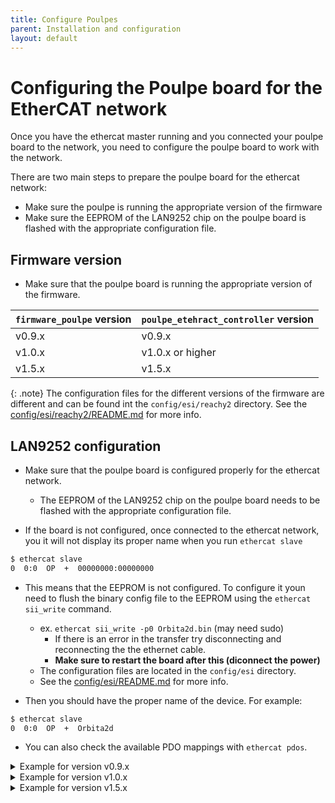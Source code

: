 ```yaml
---
title: Configure Poulpes
parent: Installation and configuration
layout: default
---
```


# Configuring the Poulpe board for the EtherCAT network

Once you have the ethercat master running and you connected your poulpe board to the network, you need to configure the poulpe board to work with the network.

There are two main steps to prepare the poulpe board for the ethercat network:
- Make sure the poulpe is running the appropriate version of the firmware
- Make sure the EEPROM of the LAN9252 chip on the poulpe board is flashed with the appropriate configuration file.

## Firmware version

- Make sure that the poulpe board is running the appropriate version of the firmware.

`firmware_poulpe` version | `poulpe_etehract_controller` version
--- | ---
v0.9.x | v0.9.x
v1.0.x | v1.0.x or higher
v1.5.x | v1.5.x 

{: .note}
The configuration files for the different versions of the firmware are different and can be found int the `config/esi/reachy2` directory. See the [config/esi/reachy2/README.md]({{site.github_url}}config/esi/reachy2/README.md) for more info.

## LAN9252 configuration
- Make sure that the poulpe board is configured properly for the ethercat network.
    - The EEPROM of the LAN9252 chip on the poulpe board needs to be flashed with the appropriate configuration file.

- If the board is not configured, once connected to the ethercat network, you it will not display its proper name when you run `ethercat slave`

```sh
$ ethercat slave
0  0:0  OP  +  00000000:00000000
```

- This means that the EEPROM is not configured. To configure it youn need to flush the binary config file to the EEPROM using the `ethercat sii_write` command.
    - ex. `ethercat sii_write -p0 Orbita2d.bin` (may need sudo)
        - If there is an error in the transfer try disconnecting and reconnecting the the ethernet cable.
        - **Make sure to restart the board after this (diconnect the power)**
    - The configuration files are located in the `config/esi` directory.
    - See the [config/esi/README.md]({{site.github_url}}config/esi/README.md) for more info.

- Then you should have the proper name of the device. For example:
```sh
$ ethercat slave
0  0:0  OP  +  Orbita2d
```

- You can also check the available PDO mappings with `ethercat pdos`.

<details markdown="1"><summary>Example for version v0.9.x</summary>

```sh
$ ethercat pdos

SM0: PhysAddr 0x1000, DefaultSize    0, ControlRegister 0x64, Enable 1
  RxPDO 0x1600 "MotorIn"
    PDO entry 0x0010:01,  8 bit, "torque_state"
    PDO entry 0x0011:01, 32 bit, "target"
    PDO entry 0x0011:02, 32 bit, "velocity_limit"
    PDO entry 0x0011:03, 32 bit, "torque_limit"
    PDO entry 0x0012:01, 32 bit, "target"
    PDO entry 0x0012:02, 32 bit, "velocity_limit"
    PDO entry 0x0012:03, 32 bit, "torque_limit"
SM1: PhysAddr 0x1200, DefaultSize    0, ControlRegister 0x20, Enable 1
  TxPDO 0x1a00 "Orbita"
    PDO entry 0x0020:00,  8 bit, "state"
    PDO entry 0x0020:01,  8 bit, "type"
SM2: PhysAddr 0x1300, DefaultSize    0, ControlRegister 0x22, Enable 1
  TxPDO 0x1a01 "MotorOut"
    PDO entry 0x0030:00,  8 bit, "torque_enabled"
    PDO entry 0x0031:01, 32 bit, "position"
    PDO entry 0x0031:02, 32 bit, "velocity"
    PDO entry 0x0031:03, 32 bit, "torque"
    PDO entry 0x0031:04, 32 bit, "axis_sensor"
    PDO entry 0x0032:01, 32 bit, "position"
    PDO entry 0x0032:02, 32 bit, "velocity"
    PDO entry 0x0032:03, 32 bit, "torque"
    PDO entry 0x0032:04, 32 bit, "axis_sensor
```
</details>

<details markdown="1"><summary>Example for version v1.0.x</summary>

```sh
$ ethercat pdos
SM0: PhysAddr 0x1000, DefaultSize    0, ControlRegister 0x64, Enable 1
  RxPDO 0x1600 "OrbitaIn"
    PDO entry 0x6041:00, 16 bit, "controlword"
    PDO entry 0x6060:00,  8 bit, "mode_of_operation"
    PDO entry 0x607a:01, 32 bit, "target_position"
    PDO entry 0x607a:02, 32 bit, "target_position"
    PDO entry 0x607a:03, 32 bit, "target_position"
    PDO entry 0x60ff:01, 32 bit, "target_velocity"
    PDO entry 0x60ff:02, 32 bit, "target_velocity"
    PDO entry 0x60ff:03, 32 bit, "target_velocity"
    PDO entry 0x607f:01, 32 bit, "velocity_limit"
    PDO entry 0x607f:02, 32 bit, "velocity_limit"
    PDO entry 0x607f:03, 32 bit, "velocity_limit"
    PDO entry 0x6071:01, 32 bit, "target_torque"
    PDO entry 0x6071:02, 32 bit, "target_torque"
    PDO entry 0x6071:03, 32 bit, "target_torque"
    PDO entry 0x6072:01, 32 bit, "torque_limit"
    PDO entry 0x6072:02, 32 bit, "torque_limit"
    PDO entry 0x6072:03, 32 bit, "torque_limit"
SM1: PhysAddr 0x1200, DefaultSize    0, ControlRegister 0x22, Enable 1
  TxPDO 0x1700 "OrbitaState"
    PDO entry 0x603f:00, 16 bit, "error_code"
    PDO entry 0x603f:01, 16 bit, "error_code"
    PDO entry 0x603f:02, 16 bit, "error_code"
    PDO entry 0x603f:03, 16 bit, "error_code"
    PDO entry 0x6402:00,  8 bit, "actuator_type"
    PDO entry 0x607c:01, 32 bit, "axis_position_zero_offset"
    PDO entry 0x607c:02, 32 bit, "axis_position_zero_offset"
    PDO entry 0x607c:03, 32 bit, "axis_position_zero_offset"
    PDO entry 0x6500:01, 32 bit, "board_temperatures"
    PDO entry 0x6500:02, 32 bit, "board_temperatures"
    PDO entry 0x6500:03, 32 bit, "board_temperatures"
    PDO entry 0x6501:01, 32 bit, "motor_temperatures"
    PDO entry 0x6501:02, 32 bit, "motor_temperatures"
    PDO entry 0x6501:03, 32 bit, "motor_temperatures"
SM2: PhysAddr 0x1300, DefaultSize    0, ControlRegister 0x20, Enable 1
  TxPDO 0x1800 "OrbitaOut"
    PDO entry 0x6040:00, 16 bit, "statusword"
    PDO entry 0x6061:00,  8 bit, "mode_of_operation_display"
    PDO entry 0x6064:01, 32 bit, "actual_position"
    PDO entry 0x6064:02, 32 bit, "actual_position"
    PDO entry 0x6064:03, 32 bit, "actual_position"
    PDO entry 0x606c:01, 32 bit, "actual_velocity"
    PDO entry 0x606c:02, 32 bit, "actual_velocity"
    PDO entry 0x606c:03, 32 bit, "actual_velocity"
    PDO entry 0x6077:01, 32 bit, "actual_torque"
    PDO entry 0x6077:02, 32 bit, "actual_torque"
    PDO entry 0x6077:03, 32 bit, "actual_torque"
    PDO entry 0x6063:01, 32 bit, "actual_axis_position"
    PDO entry 0x6063:02, 32 bit, "actual_axis_position"
    PDO entry 0x6063:03, 32 bit, "actual_axis_position"
```

</details>

<details markdown="1"><summary>Example for version v1.5.x</summary>

```shell
$ ethercat pdos
SM0: PhysAddr 0x1000, DefaultSize  128, ControlRegister 0x26, Enable 1
SM1: PhysAddr 0x1180, DefaultSize  128, ControlRegister 0x22, Enable 1
SM2: PhysAddr 0x1300, DefaultSize    0, ControlRegister 0x64, Enable 1
  RxPDO 0x1600 "OrbitaIn"
    PDO entry 0x6041:00, 16 bit, "controlword"
    PDO entry 0x6060:00,  8 bit, "mode_of_operation"
    PDO entry 0x607a:01, 32 bit, "target_position"
    PDO entry 0x607a:02, 32 bit, "target_position"
    PDO entry 0x607a:03, 32 bit, "target_position"
    PDO entry 0x60ff:01, 32 bit, "target_velocity"
    PDO entry 0x60ff:02, 32 bit, "target_velocity"
    PDO entry 0x60ff:03, 32 bit, "target_velocity"
    PDO entry 0x607f:01, 32 bit, "velocity_limit"
    PDO entry 0x607f:02, 32 bit, "velocity_limit"
    PDO entry 0x607f:03, 32 bit, "velocity_limit"
    PDO entry 0x6071:01, 32 bit, "target_torque"
    PDO entry 0x6071:02, 32 bit, "target_torque"
    PDO entry 0x6071:03, 32 bit, "target_torque"
    PDO entry 0x6072:01, 32 bit, "torque_limit"
    PDO entry 0x6072:02, 32 bit, "torque_limit"
    PDO entry 0x6072:03, 32 bit, "torque_limit"
SM3: PhysAddr 0x1400, DefaultSize    0, ControlRegister 0x20, Enable 1
  TxPDO 0x1700 "OrbitaOut"
    PDO entry 0x6040:00, 16 bit, "statusword"
    PDO entry 0x6061:00,  8 bit, "mode_of_operation_display"
    PDO entry 0x6064:01, 32 bit, "actual_position"
    PDO entry 0x6064:02, 32 bit, "actual_position"
    PDO entry 0x6064:03, 32 bit, "actual_position"
    PDO entry 0x606c:01, 32 bit, "actual_velocity"
    PDO entry 0x606c:02, 32 bit, "actual_velocity"
    PDO entry 0x606c:03, 32 bit, "actual_velocity"
    PDO entry 0x6077:01, 32 bit, "actual_torque"
    PDO entry 0x6077:02, 32 bit, "actual_torque"
    PDO entry 0x6077:03, 32 bit, "actual_torque"
    PDO entry 0x6063:01, 32 bit, "actual_axis_position"
    PDO entry 0x6063:02, 32 bit, "actual_axis_position"
    PDO entry 0x6063:03, 32 bit, "actual_axis_position"
  TxPDO 0x1800 "OrbitaState"
    PDO entry 0x603f:00, 16 bit, "error_code"
    PDO entry 0x603f:01, 16 bit, "error_code"
    PDO entry 0x603f:02, 16 bit, "error_code"
    PDO entry 0x603f:03, 16 bit, "error_code"
    PDO entry 0x6402:00,  8 bit, "actuator_type"
    PDO entry 0x607c:01, 32 bit, "axis_position_zero_offset"
    PDO entry 0x607c:02, 32 bit, "axis_position_zero_offset"
    PDO entry 0x607c:03, 32 bit, "axis_position_zero_offset"
    PDO entry 0x6500:01, 32 bit, "board_temperatures"
    PDO entry 0x6500:02, 32 bit, "board_temperatures"
    PDO entry 0x6500:03, 32 bit, "board_temperatures"
    PDO entry 0x6501:01, 32 bit, "motor_temperatures"
    PDO entry 0x6501:02, 32 bit, "motor_temperatures"
    PDO entry 0x6501:03, 32 bit, "motor_temperatures"
```

</details>
